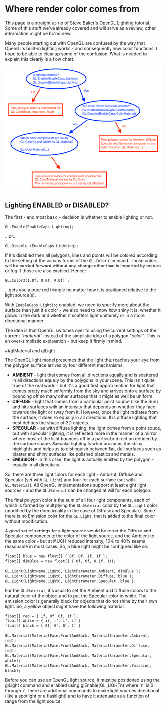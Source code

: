 # Where render color comes from
This page is a straight up rip of [Steve Baker's OpenGL Lighting](http://www.sjbaker.org/steve/omniv/opengl_lighting.html) tutorial. Some of this stuff we've already covered and will serve as a review, other information might be brand new. 

Many people starting out with OpenGL are confused by the way that OpenGL's built-in lighting works - and consequently how color functions. I hope to be able to clear up some of the confusion. What is needed to explain this clearly is a flow chart:

![SRC](color_source.png)

## Lighting ENABLED or DISABLED?

The first - and most basic - decision is whether to enable lighting or not.

```
GL.Enable(EnableCaps.Lighting);
```

...or...

```
GL.Disable (EnableCaps.Lighting);
```

If it's disabled then all polygons, lines and points will be colored according to the setting of the various forms of the ```GL.Color``` command. Those colors will be carried forward without any change other than is imparted by texture or fog if those are also enabled. Hence:

```
GL.Color3(1.0f, 0.0f, 0.0f) ;
```

...gets you a pure red triangle no matter how it is positioned relative to the light source(s).

With ```EnableCaps.Lighting``` enabled, we need to specify more about the surface than just it's color - we also need to know how shiny it is, whether it glows in the dark and whether it scatters light uniformly or in a more directional manner.

The idea is that OpenGL switches over to using the current settings of the current _"material"_ instead of the simplistic idea of a polygon _"color"_. This is an over-simplistic explanation - but keep it firmly in mind.

##glMaterial and glLight

The OpenGL light model presumes that the light that reaches your eye from the polygon surface arrives by four different mechanisms:

* __AMBIENT__ - light that comes from all directions equally and is scattered in all directions equally by the polygons in your scene. This isn't quite true of the real world - but it's a good first approximation for light that comes pretty much uniformly from the sky and arrives onto a surface by bouncing off so many other surfaces that it might as well be uniform.
* __DIFFUSE__ - light that comes from a particular point source (like the Sun) and hits surfaces with an intensity that depends on whether they face towards the light or away from it. However, once the light radiates from the surface, it does so equally in all directions. It is diffuse lighting that best defines the shape of 3D objects.
* __SPECULAR__ - as with diffuse lighting, the light comes from a point souce, but with specular lighting, it is reflected more in the manner of a mirror where most of the light bounces off in a particular direction defined by the surface shape. Specular lighting is what produces the shiny highlights and helps us to distinguish between flat, dull surfaces such as plaster and shiny surfaces like polished plastics and metals.
* __EMISSION__ - in this case, the light is actually emitted by the polygon - equally in all directions.
 

So, there are three light colors for each light - Ambient, Diffuse and Specular (set with ```GL.Light```) and four for each surface (set with ```GL.Material```). All OpenGL implementations support at least eight light sources - and the ```GL.Material``` can be changed at will for each polygon.

The final polygon color is the sum of all four light components, each of which is formed by multiplying the ```GL.Mateiral``` color by the ```GL.Light``` color (modified by the directionality in the case of Diffuse and Specular). Since there is no Emission color for the ```GL.Light```, that is added to the final color without modification.

A good set of settings for a light source would be to set the Diffuse and Specular components to the color of the light source, and the Ambient to the same color - but at MUCH reduced intensity, 10% to 40% seems reasonable in most cases. So, a blue light might be configured like so:

```
float[] blue = new float[] { 0f, 0f, 1f, 1f };
float[] dimBlue = new float[] { 0f, 0f, 0.1f, 1f);

GL.Light(LightName.Light0, LightParameter.Ambient, dimBlue );
GL.Light(LightName.Light0, LightParameter.Diffuse, blue );
GL.Light(LightName.Light0, LightParameter.Specular, blue );
```

For the ```GL.Material```, it's usual to set the Ambient and Diffuse colors to the natural color of the object and to put the Specular color to white. The emission color is generally black for objects that do not shine by their own light. So, a yellow object might have the following material:

```
float[] red = { 1f, 0f, 0f, 1f };
float[] white = { 1f, 1f, 1f, 1f }
float[] black = { 0f, 0f, 0f, 1f }

GL.Material(MaterialFace.FrontAndBack, MaterialParameter.Ambient, red);
GL.Material(MaterialFace.FrontAndBack, MaterialParameter.Diffuse, red);
GL.Material(MaterialFace.FrontAndBack, MaterialParameter.Specular, white);
GL.Material(MaterialFace.FrontAndBack, MaterialParameter.Emission, black);
```

Before you can use an OpenGL light source, it must be positioned using the glLight command and enabled using glEnable(GL_LIGHTn) where 'n' is 0 through 7. There are additional commands to make light sources directional (like a spotlight or a flashlight) and to have it attenuate as a function of range from the light source.

